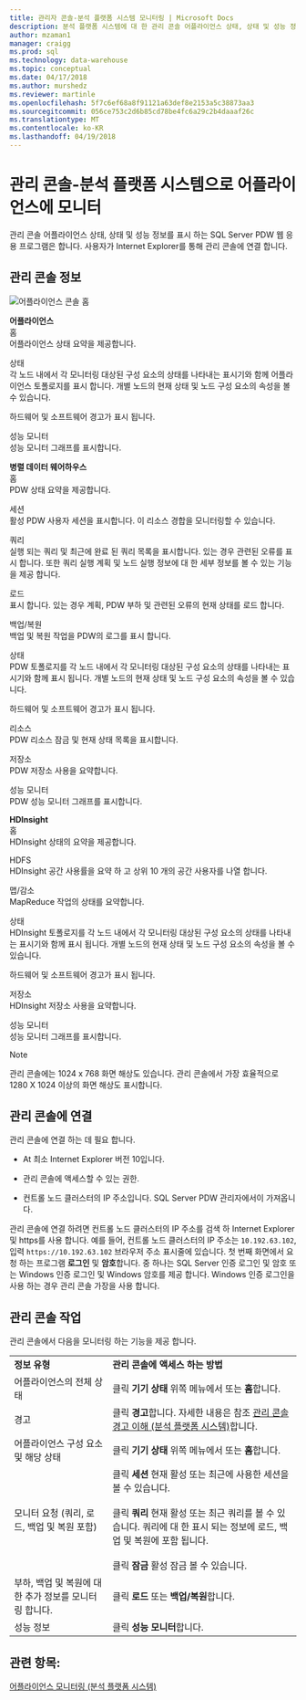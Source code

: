 ```yaml
---
title: 관리자 콘솔-분석 플랫폼 시스템 모니터링 | Microsoft Docs
description: 분석 플랫폼 시스템에 대 한 관리 콘솔 어플라이언스 상태, 상태 및 성능 정보를 표시 하는 웹 응용 프로그램은 합니다. 사용자가 인터넷 브라우저를 통해 관리 콘솔에 연결 합니다.
author: mzaman1
manager: craigg
ms.prod: sql
ms.technology: data-warehouse
ms.topic: conceptual
ms.date: 04/17/2018
ms.author: murshedz
ms.reviewer: martinle
ms.openlocfilehash: 5f7c6ef68a8f91121a63def8e2153a5c38873aa3
ms.sourcegitcommit: 056ce753c2d6b85cd78be4fc6a29c2b4daaaf26c
ms.translationtype: MT
ms.contentlocale: ko-KR
ms.lasthandoff: 04/19/2018
---
```

# <a name="monitor-the-appliance-with-the-admin-console---analytics-platform-system"></a>관리 콘솔-분석 플랫폼 시스템으로 어플라이언스에 모니터
관리 콘솔 어플라이언스 상태, 상태 및 성능 정보를 표시 하는 SQL Server PDW 웹 응용 프로그램은 합니다. 사용자가 Internet Explorer를 통해 관리 콘솔에 연결 합니다.  
  
## <a name="About"></a>관리 콘솔 정보  
![어플라이언스 콘솔 홈](./media/monitor-the-appliance-by-using-the-admin-console/SQL_Server_PDW_AdminConsol_ApplHome.png "SQL_Server_PDW_AdminConsol_ApplHome")  
  
**어플라이언스**  
홈  
어플라이언스 상태 요약을 제공합니다.  
  
상태  
각 노드 내에서 각 모니터링 대상된 구성 요소의 상태를 나타내는 표시기와 함께 어플라이언스 토폴로지를 표시 합니다. 개별 노드의 현재 상태 및 노드 구성 요소의 속성을 볼 수 있습니다.  
  
하드웨어 및 소프트웨어 경고가 표시 됩니다.  
  
성능 모니터  
성능 모니터 그래프를 표시합니다.  
  
**병렬 데이터 웨어하우스**  
홈  
PDW 상태 요약을 제공합니다.  
  
세션  
활성 PDW 사용자 세션을 표시합니다. 이 리소스 경합을 모니터링할 수 있습니다.  
  
쿼리  
실행 되는 쿼리 및 최근에 완료 된 쿼리 목록을 표시합니다. 있는 경우 관련된 오류를 표시 합니다. 또한 쿼리 실행 계획 및 노드 실행 정보에 대 한 세부 정보를 볼 수 있는 기능을 제공 합니다.  
  
로드  
표시 합니다. 있는 경우 계획, PDW 부하 및 관련된 오류의 현재 상태를 로드 합니다.  
  
백업/복원  
백업 및 복원 작업을 PDW의 로그를 표시 합니다.  
  
상태  
PDW 토폴로지를 각 노드 내에서 각 모니터링 대상된 구성 요소의 상태를 나타내는 표시기와 함께 표시 됩니다. 개별 노드의 현재 상태 및 노드 구성 요소의 속성을 볼 수 있습니다.  
  
하드웨어 및 소프트웨어 경고가 표시 됩니다.  
  
리소스  
PDW 리소스 잠금 및 현재 상태 목록을 표시합니다.  
  
저장소  
PDW 저장소 사용을 요약합니다.  
  
성능 모니터  
PDW 성능 모니터 그래프를 표시합니다.  
  
**HDInsight**  
홈  
HDInsight 상태의 요약을 제공합니다.  
  
HDFS  
HDInsight 공간 사용률을 요약 하 고 상위 10 개의 공간 사용자를 나열 합니다.  
  
맵/감소  
MapReduce 작업의 상태를 요약합니다.  
  
상태  
HDInsight 토폴로지를 각 노드 내에서 각 모니터링 대상된 구성 요소의 상태를 나타내는 표시기와 함께 표시 됩니다. 개별 노드의 현재 상태 및 노드 구성 요소의 속성을 볼 수 있습니다.  
  
하드웨어 및 소프트웨어 경고가 표시 됩니다.  
  
저장소  
HDInsight 저장소 사용을 요약합니다.  
  
성능 모니터  
성능 모니터 그래프를 표시합니다.  
  
> [!NOTE]  
> 관리 콘솔에는 1024 x 768 화면 해상도 있습니다. 관리 콘솔에서 가장 효율적으로 1280 X 1024 이상의 화면 해상도 표시합니다.  
  
## <a name="Connect"></a>관리 콘솔에 연결  
관리 콘솔에 연결 하는 데 필요 합니다.  
  
-   At 최소 Internet Explorer 버전 10입니다.  
  
-   관리 콘솔에 액세스할 수 있는 권한. <!-- MISSING LINKS See [Grant Permissions to Use the Admin Console &#40;SQL Server PDW&#41;](../sqlpdw/grant-permissions-to-use-the-admin-console-sql-server-pdw.md).  -->  
  
-   컨트롤 노드 클러스터의 IP 주소입니다.  SQL Server PDW 관리자에서이 가져옵니다.  
  
관리 콘솔에 연결 하려면 컨트롤 노드 클러스터의 IP 주소를 검색 하 Internet Explorer 및 https를 사용 합니다. 예를 들어, 컨트롤 노드 클러스터의 IP 주소는 `10.192.63.102`, 입력 `https://10.192.63.102` 브라우저 주소 표시줄에 있습니다. 첫 번째 화면에서 요청 하는 프로그램 **로그인** 및 **암호**합니다. 중 하나는 SQL Server 인증 로그인 및 암호 또는 Windows 인증 로그인 및 Windows 암호를 제공 합니다. Windows 인증 로그인을 사용 하는 경우 관리 콘솔 가장을 사용 합니다.  
  
## <a name="RelatedTasks"></a>관리 콘솔 작업  
관리 콘솔에서 다음을 모니터링 하는 기능을 제공 합니다.  
  
|||  
|-|-|  
|**정보 유형**|**관리 콘솔에 액세스 하는 방법**|  
|어플라이언스의 전체 상태|클릭 **기기 상태** 위쪽 메뉴에서 또는 **홈**합니다.|  
|경고|클릭 **경고**합니다. 자세한 내용은 참조 [관리 콘솔 경고 이해 &#40;분석 플랫폼 시스템&#41;](understanding-admin-console-alerts.md)합니다.|  
|어플라이언스 구성 요소 및 해당 상태|클릭 **기기 상태** 위쪽 메뉴에서 또는 **홈**합니다.|  
|모니터 요청 (쿼리, 로드, 백업 및 복원 포함)|클릭 **세션** 현재 활성 또는 최근에 사용한 세션을 볼 수 있습니다.<br /><br />클릭 **쿼리** 현재 활성 또는 최근 쿼리를 볼 수 있습니다. 쿼리에 대 한 표시 되는 정보에 로드, 백업 및 복원에 포함 됩니다.<br /><br />클릭 **잠금** 활성 잠금 볼 수 있습니다.|  
|부하, 백업 및 복원에 대 한 추가 정보를 모니터링 합니다.|클릭 **로드** 또는 **백업/복원**합니다.|  
|성능 정보|클릭 **성능 모니터**합니다.|  
  
## <a name="see-also"></a>관련 항목:  
[어플라이언스 모니터링 &#40;분석 플랫폼 시스템&#41;](appliance-monitoring.md)  
  
